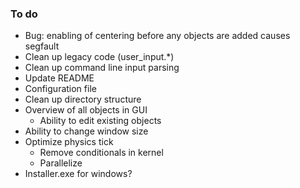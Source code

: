 ### To do

* Bug: enabling of centering before any objects are added causes segfault
* Clean up legacy code (user_input.*)
* Clean up command line input parsing
* Update README
* Configuration file
* Clean up directory structure
* Overview of all objects in GUI
    * Ability to edit existing objects
* Ability to change window size
* Optimize physics tick
    * Remove conditionals in kernel
    * Parallelize
* Installer.exe for windows?

